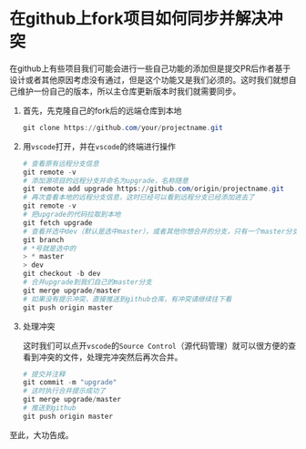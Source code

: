 # 在github上fork项目如何同步并解决冲突

在github上有些项目我们可能会进行一些自己功能的添加但是提交PR后作者基于设计或者其他原因考虑没有通过，但是这个功能又是我们必须的。这时我们就想自己维护一份自己的版本，所以主仓库更新版本时我们就需要同步。

1. 首先，先克隆自己的fork后的远端仓库到本地

    ````powershell
    git clone https://github.com/your/projectname.git
    ````

2. 用`vscode`打开，并在`vscode`的终端进行操作

    ````powershell
    # 查看原有远程分支信息
    git remote -v
    # 添加源项目的远程分支并命名为upgrade，名称随意
    git remote add upgrade https://github.com/origin/projectname.git
    # 再次查看本地的远程分支信息，这时已经可以看到远程分支已经添加进去了
    git remote -v
    # 把upgrade的代码拉取到本地
    git fetch upgrade
    # 查看并选中dev（默认是选中master），或者其他你想合并的分支，只有一个master分支可以忽略
    git branch
    # *号就是选中的
    > * master
    > dev
    git checkout -b dev
    # 合并upgrade到我们自己的master分支
    git merge upgrade/master
    # 如果没有提示冲突，直接推送到github仓库，有冲突请继续往下看
    git push origin master
    ````

3. 处理冲突

    这时我们可以点开`vscode`的`Source Control`（源代码管理）就可以很方便的查看到冲突的文件，处理完冲突然后再次合并。

    ````powershell
    # 提交并注释
    git commit -m "upgrade"
    # 这时执行合并提示成功了
    git merge upgrade/master
    # 推送到github
    git push origin master
    ````

至此，大功告成。
